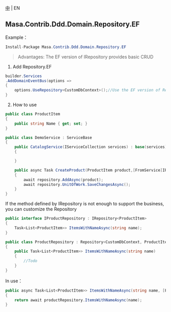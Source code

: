 [中](README.zh-CN.md) | EN

## Masa.Contrib.Ddd.Domain.Repository.EF

Example：

```c#
Install-Package Masa.Contrib.Ddd.Domain.Repository.EF
```

> Advantages: The EF version of IRepository provides basic CRUD

1. Add Repository.EF

```c#
builder.Services
.AddDomainEventBus(options =>
{
    options.UseRepository<CustomDbContext>();//Use the EF version of Repository to achieve
}
```

2. How to use

```C#
public class ProductItem
{
    public string Name { get; set; }
}

public class DemoService : ServiceBase
{
    public CatalogService(IServiceCollection services) : base(services)
    {

    }

    public async Task CreateProduct(ProductItem product,[FromService]IRepository<Aggregate.Payment> repository)
    {
        await repository.AddAsync(product);
        await repository.UnitOfWork.SaveChangesAsync();
    }
}
```

If the method defined by IRepository is not enough to support the business, you can customize the Repository

```C#
public interface IProductRepository : IRepository<ProductItem>
{
    Task<List<ProductItem>> ItemsWithNameAsync(string name);
}

public class ProductRepository : Repository<CustomDbContext, ProductItem>, IProductRepository
{
    public Task<List<ProductItem>> ItemsWithNameAsync(string name)
    {
        //Todo
    }
}
```

In use：

```C#
public async Task<List<ProductItem>> ItemsWithNameAsync(string name, [FromService] IProductRepository productRepository)
{
    return await productRepository.ItemsWithNameAsync(name);
}
```

